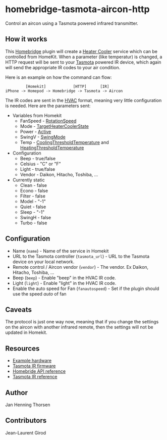 # homebridge-tasmota-aircon-http
Control an aircon using a Tasmota powered  infrared transmitter.

## How it works

This [Homebridge](https://homebridge.io/) plugin will create a
[Heater Cooler](https://developers.homebridge.io/#/service/HeaterCooler) service
which can be controlled from HomeKit. When a parameter (like temperatur) is
changed, a HTTP request will be sent to your [Tasmota](https://tasmota.github.io/)
powered IR device, which again will send the appropriate IR codes to your air
condition.

Here is an example on how the command can flow:

             [Homekit]            [HTTP]      [IR]
    iPhone -> Homepod -> Homebridge -> Tasmota -> Aircon

The IR codes are sent in the [HVAC](https://tasmota.github.io/docs/Commands/#ir-remote)
format, meaning very little configuration is needed. Here are the parameters sent:

* Variables from Homekit
  * FanSpeed - [RotationSpeed](https://developers.homebridge.io/#/characteristic/RotationSpeed)
  * Mode - [TargetHeaterCoolerState](https://developers.homebridge.io/#/characteristic/TargetHeaterCoolerState)
  * Power - [Active](https://developers.homebridge.io/#/characteristic/Active)
  * SwingV - [SwingMode](https://developers.homebridge.io/#/characteristic/SwingMode)
  * Temp - [CoolingThresholdTemperature](https://developers.homebridge.io/#/characteristic/CoolingThresholdTemperature) and [HeatingThresholdTemperature](https://developers.homebridge.io/#/characteristic/HeatingThresholdTemperature)
* Configuration
  * Beep - true/false
  * Celsius - "C" or "F"
  * Light - true/false
  * Vendor - Daikon, Hitacho, Toshiba, ...
* Currently static
  * Clean - false
  * Econo - false
  * Filter - false
  * Model - "-1"
  * Quiet - false
  * Sleep - "-1"
  * SwingH - false
  * Turbo - false

## Configuration

* Name (```name```) - Name of the service in Homekit
* URL to the Tasmota controller (```tasmota_url```) - URL to the Tasmota device on your local network.
* Remote control / Aircon vendor (```vendor```) - The vendor. Ex Daikon, Hitacho, Toshiba, ...
* Beep (```beep```) - Enable "beep" in the HVAC IR code.
* Light (```light```) - Enable "light" in the HVAC IR code.
* Enable the auto speed for Fan (```fanautospeed```) - Set if the plugin should use the speed _auto_ of fan

## Caveats

The protocol is just one way now, meaning that if you change the settings on the
aircon with another infrared remote, then the settings will not be updated in Homekit.

## Resources

* [Example hardware](https://www.amazon.com/Rakstore-Infrared-Transceiver-Wireless-Development/dp/B09CM7MFQB)
* [Tasmota IR firmware](https://ota.tasmota.com/tasmota/release/tasmota-ir.bin.gz)
* [Homebride API reference](https://developers.homebridge.io/)
* [Tasmota IR reference](https://tasmota.github.io/docs/Tasmota-IR/)

## Author

Jan Henning Thorsen

## Contributors

Jean-Laurent Girod
